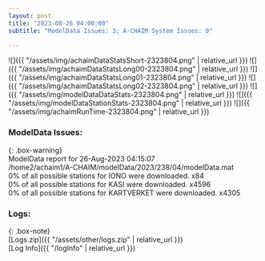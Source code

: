 ```yaml
---
layout: post
title: "2023-08-26 04:00:00"
subtitle: "ModelData Issues: 3; A-CHAIM System Issues: 0"

---
```


![]({{ "/assets/img/achaimDataStatsShort-2323804.png" | relative_url }})
![]({{ "/assets/img/achaimDataStatsLong00-2323804.png" | relative_url }})
![]({{ "/assets/img/achaimDataStatsLong01-2323804.png" | relative_url }})
![]({{ "/assets/img/achaimDataStatsLong02-2323804.png" | relative_url }})
![]({{ "/assets/img/modelDataDataStats-2323804.png" | relative_url }})
![]({{ "/assets/img/modelDataStationStats-2323804.png" | relative_url }})
![]({{ "/assets/img/achaimRunTime-2323804.png" | relative_url }})


### ModelData Issues:  
  
{: .box-warning}  
 ModelData report for 26-Aug-2023 04:15:07   
 /home2/achaim1/A-CHAIM/modelData/2023/238/04/modelData.mat   
 0% of all possible stations for IONO were downloaded. x84   
 0% of all possible stations for KASI were downloaded. x4596   
 0% of all possible stations for KARTVERKET were downloaded. x4305   
  


### Logs:  
  
{: .box-note}  
[Logs.zip]({{ "/assets/other/logs.zip" | relative_url }})  
[Log Info]({{ "/logInfo" | relative_url }})  
